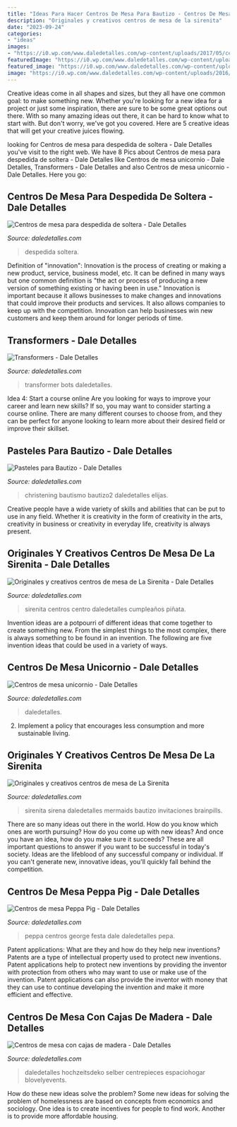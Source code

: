 ```yaml
---
title: "Ideas Para Hacer Centros De Mesa Para Bautizo - Centros De Mesa Con Cajas De Madera"
description: "Originales y creativos centros de mesa de la sirenita"
date: "2023-09-24"
categories:
- "ideas"
images:
- "https://i0.wp.com/www.daledetalles.com/wp-content/uploads/2017/05/centros-de-mesa-con-cajas-de-madera13.jpg"
featuredImage: "https://i0.wp.com/www.daledetalles.com/wp-content/uploads/2016/06/pastel-para-bautizo2.jpg"
featured_image: "https://i0.wp.com/www.daledetalles.com/wp-content/uploads/2017/05/centros-de-mesa-con-cajas-de-madera13.jpg"
image: "https://i0.wp.com/www.daledetalles.com/wp-content/uploads/2016/06/pastel-para-bautizo2.jpg"
---
```



Creative ideas come in all shapes and sizes, but they all have one common goal: to make something new. Whether you're looking for a new idea for a project or just some inspiration, there are sure to be some great options out there. With so many amazing ideas out there, it can be hard to know what to start with. But don't worry, we've got you covered. Here are 5 creative ideas that will get your creative juices flowing.

	

		
looking for Centros de mesa para despedida de soltera - Dale Detalles you've visit to the right web. We have 8 Pics about Centros de mesa para despedida de soltera - Dale Detalles like Centros de mesa unicornio - Dale Detalles, Transformers - Dale Detalles and also Centros de mesa unicornio - Dale Detalles. Here you go:
		
    
## Centros De Mesa Para Despedida De Soltera - Dale Detalles

<img loading=lazy src="https://i2.wp.com/www.daledetalles.com/wp-content/uploads/2016/07/centros-de-mesa-para-despedida-de-soltera.jpg" onerror="this.onerror=null;this.src='https://tse1.mm.bing.net/th?id=OIP.3xecuWE_JAwfkfAoJTuWFADMEy&amp;pid=15.1';" alt="Centros de mesa para despedida de soltera - Dale Detalles">

_Source: daledetalles.com_

>despedida soltera. 

	

Definition of "innovation":
Innovation is the process of creating or making a new product, service, business model, etc. It can be defined in many ways but one common definition is "the act or process of producing a new version of something existing or having been in use." 
Innovation is important because it allows businesses to make changes and innovations that could improve their products and services. It also allows companies to keep up with the competition. Innovation can help businesses win new customers and keep them around for longer periods of time.

    
## Transformers - Dale Detalles

<img loading=lazy src="https://i0.wp.com/www.daledetalles.com/wp-content/uploads/2016/02/transformers20.jpg" onerror="this.onerror=null;this.src='https://tse1.mm.bing.net/th?id=OIP.risQ1RcvvUkMelLDKCrwRQHaJ4&amp;pid=15.1';" alt="Transformers - Dale Detalles">

_Source: daledetalles.com_

>transformer bots daledetalles. 

	

Idea 4: Start a course online
Are you looking for ways to improve your career and learn new skills? If so, you may want to consider starting a course online. There are many different courses to choose from, and they can be perfect for anyone looking to learn more about their desired field or improve their skillset.

    
## Pasteles Para Bautizo - Dale Detalles

<img loading=lazy src="https://i0.wp.com/www.daledetalles.com/wp-content/uploads/2016/06/pastel-para-bautizo2.jpg" onerror="this.onerror=null;this.src='https://tse2.mm.bing.net/th?id=OIP.1uvZjA4f4n4dyUgEBhGS7AHaLG&amp;pid=15.1';" alt="Pasteles para Bautizo - Dale Detalles">

_Source: daledetalles.com_

>christening bautismo bautizo2 daledetalles elijas. 

	

Creative people have a wide variety of skills and abilities that can be put to use in any field. Whether it is creativity in the form of creativity in the arts, creativity in business or creativity in everyday life, creativity is always present.

    
## Originales Y Creativos Centros De Mesa De La Sirenita - Dale Detalles

<img loading=lazy src="https://i1.wp.com/www.daledetalles.com/wp-content/uploads/2016/08/centro-de-mesa-sirenita9.jpg" onerror="this.onerror=null;this.src='https://tse1.mm.bing.net/th?id=OIP.y0C6BURWjkvhoG6R2O4Q1wHaQW&amp;pid=15.1';" alt="Originales y creativos centros de mesa de La Sirenita - Dale Detalles">

_Source: daledetalles.com_

>sirenita centros centro daledetalles cumpleaños piñata. 

	

Invention ideas are a potpourri of different ideas that come together to create something new. From the simplest things to the most complex, there is always something to be found in an invention. The following are five invention ideas that could be used in a variety of ways.

    
## Centros De Mesa Unicornio - Dale Detalles

<img loading=lazy src="https://i1.wp.com/www.daledetalles.com/wp-content/uploads/2018/02/centros-de-mesa-unicornio7-576x1024.jpg?resize=576%2C1024" onerror="this.onerror=null;this.src='https://tse3.mm.bing.net/th?id=OIP.vITgCbDWaPbsB1JuigiiSgHaNK&amp;pid=15.1';" alt="Centros de mesa unicornio - Dale Detalles">

_Source: daledetalles.com_

>daledetalles. 

	

2. Implement a policy that encourages less consumption and more sustainable living. 

    
## Originales Y Creativos Centros De Mesa De La Sirenita

<img loading=lazy src="http://i1.wp.com/www.daledetalles.com/wp-content/uploads/2016/08/centro-de-mesa-sirenita8.jpg?resize=498%2C885" onerror="this.onerror=null;this.src='https://tse3.mm.bing.net/th?id=OIP.0u8HLhMahdZ8XBpeEw07gQHaNK&amp;pid=15.1';" alt="Originales y creativos centros de mesa de La Sirenita">

_Source: daledetalles.com_

>sirenita sirena daledetalles mermaids bautizo invitaciones brainpills. 

	

There are so many ideas out there in the world. How do you know which ones are worth pursuing? How do you come up with new ideas? And once you have an idea, how do you make sure it succeeds? These are all important questions to answer if you want to be successful in today's society. Ideas are the lifeblood of any successful company or individual. If you can't generate new, innovative ideas, you'll quickly fall behind the competition.

    
## Centros De Mesa Peppa Pig - Dale Detalles

<img loading=lazy src="https://i0.wp.com/www.daledetalles.com/wp-content/uploads/2016/08/centro-de-mesa-peppa-pig15.jpg?resize=499%2C887" onerror="this.onerror=null;this.src='https://tse3.mm.bing.net/th?id=OIP.GfXUvKMxurrMAgmp7Kqr4wHaNK&amp;pid=15.1';" alt="Centros de mesa Peppa Pig - Dale Detalles">

_Source: daledetalles.com_

>peppa centros george festa dale daledetalles pepa. 

	

Patent applications: What are they and how do they help new inventions?
Patents are a type of intellectual property used to protect new inventions. Patent applications help to protect new inventions by providing the inventor with protection from others who may want to use or make use of the invention. Patent applications can also provide the inventor with money that they can use to continue developing the invention and make it more efficient and effective.

    
## Centros De Mesa Con Cajas De Madera - Dale Detalles

<img loading=lazy src="https://i0.wp.com/www.daledetalles.com/wp-content/uploads/2017/05/centros-de-mesa-con-cajas-de-madera13.jpg" onerror="this.onerror=null;this.src='https://tse1.mm.bing.net/th?id=OIP.QMY95GMP5eGB0B-LsTJcOAHaLH&amp;pid=15.1';" alt="Centros de mesa con cajas de madera - Dale Detalles">

_Source: daledetalles.com_

>daledetalles hochzeitsdeko selber centrepieces espaciohogar blovelyevents. 

	

How do these new ideas solve the problem?
Some new ideas for solving the problem of homelessness are based on concepts from economics and sociology. One idea is to create incentives for people to find work. Another is to provide more affordable housing.

